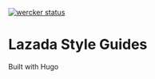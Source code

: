 [![wercker status](https://app.wercker.com/status/7fd802d86554637bcde949a4b61915db/s/master "wercker status")](https://app.wercker.com/project/byKey/7fd802d86554637bcde949a4b61915db)
# Lazada Style Guides

Built with Hugo
